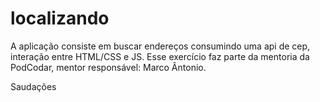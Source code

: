 # localizando

A aplicação consiste em buscar endereços consumindo uma api de cep, interação entre HTML/CSS e JS. Esse exercício faz parte da mentoria da PodCodar, mentor responsável: Marco Ântonio.

Saudações
